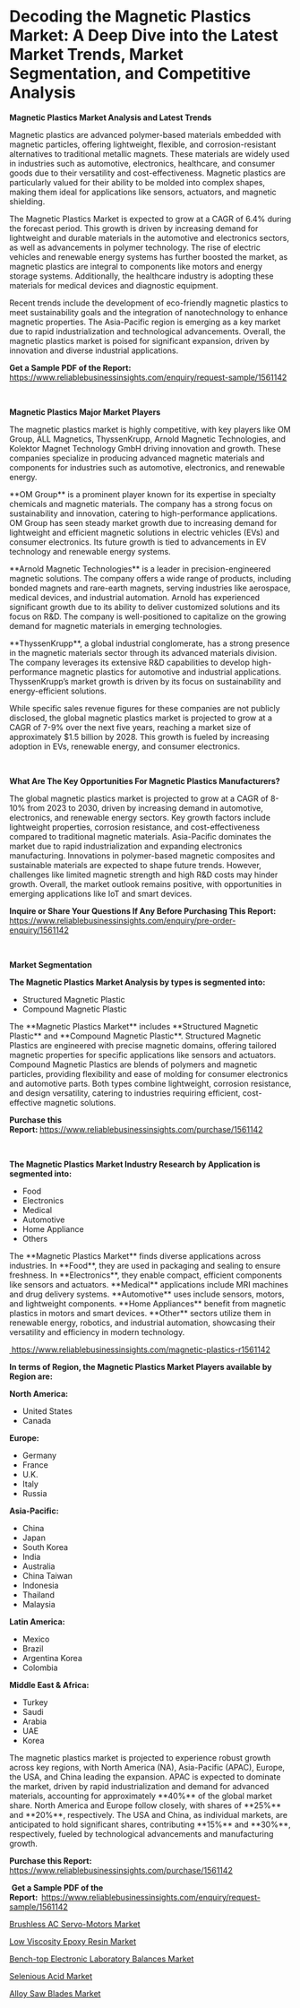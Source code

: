 <p><h1>Decoding the Magnetic Plastics Market: A Deep Dive into the Latest Market Trends, Market Segmentation, and Competitive Analysis</h1></p><p><strong>Magnetic Plastics Market Analysis and Latest Trends</strong></p>
<p><p>Magnetic plastics are advanced polymer-based materials embedded with magnetic particles, offering lightweight, flexible, and corrosion-resistant alternatives to traditional metallic magnets. These materials are widely used in industries such as automotive, electronics, healthcare, and consumer goods due to their versatility and cost-effectiveness. Magnetic plastics are particularly valued for their ability to be molded into complex shapes, making them ideal for applications like sensors, actuators, and magnetic shielding.</p><p>The Magnetic Plastics Market is expected to grow at a CAGR of 6.4% during the forecast period. This growth is driven by increasing demand for lightweight and durable materials in the automotive and electronics sectors, as well as advancements in polymer technology. The rise of electric vehicles and renewable energy systems has further boosted the market, as magnetic plastics are integral to components like motors and energy storage systems. Additionally, the healthcare industry is adopting these materials for medical devices and diagnostic equipment.</p><p>Recent trends include the development of eco-friendly magnetic plastics to meet sustainability goals and the integration of nanotechnology to enhance magnetic properties. The Asia-Pacific region is emerging as a key market due to rapid industrialization and technological advancements. Overall, the magnetic plastics market is poised for significant expansion, driven by innovation and diverse industrial applications.</p></p>
<p><strong>Get a Sample PDF of the Report:&nbsp;</strong> <a href="https://www.reliablebusinessinsights.com/enquiry/request-sample/1561142?utm_campaign=113&utm_medium=2&utm_source=Github&utm_content=ia&utm_term=25012025&utm_id=magnetic-plastics">https://www.reliablebusinessinsights.com/enquiry/request-sample/1561142</a></p>
<p>&nbsp;</p>
<p><strong>Magnetic Plastics Major Market Players</strong></p>
<p><p>The magnetic plastics market is highly competitive, with key players like OM Group, ALL Magnetics, ThyssenKrupp, Arnold Magnetic Technologies, and Kolektor Magnet Technology GmbH driving innovation and growth. These companies specialize in producing advanced magnetic materials and components for industries such as automotive, electronics, and renewable energy.</p><p>**OM Group** is a prominent player known for its expertise in specialty chemicals and magnetic materials. The company has a strong focus on sustainability and innovation, catering to high-performance applications. OM Group has seen steady market growth due to increasing demand for lightweight and efficient magnetic solutions in electric vehicles (EVs) and consumer electronics. Its future growth is tied to advancements in EV technology and renewable energy systems.</p><p>**Arnold Magnetic Technologies** is a leader in precision-engineered magnetic solutions. The company offers a wide range of products, including bonded magnets and rare-earth magnets, serving industries like aerospace, medical devices, and industrial automation. Arnold has experienced significant growth due to its ability to deliver customized solutions and its focus on R&D. The company is well-positioned to capitalize on the growing demand for magnetic materials in emerging technologies.</p><p>**ThyssenKrupp**, a global industrial conglomerate, has a strong presence in the magnetic materials sector through its advanced materials division. The company leverages its extensive R&D capabilities to develop high-performance magnetic plastics for automotive and industrial applications. ThyssenKrupp’s market growth is driven by its focus on sustainability and energy-efficient solutions.</p><p>While specific sales revenue figures for these companies are not publicly disclosed, the global magnetic plastics market is projected to grow at a CAGR of 7-9% over the next five years, reaching a market size of approximately $1.5 billion by 2028. This growth is fueled by increasing adoption in EVs, renewable energy, and consumer electronics.</p></p>
<p>&nbsp;</p>
<p><strong>What Are The Key Opportunities For Magnetic Plastics Manufacturers?</strong></p>
<p><p>The global magnetic plastics market is projected to grow at a CAGR of 8-10% from 2023 to 2030, driven by increasing demand in automotive, electronics, and renewable energy sectors. Key growth factors include lightweight properties, corrosion resistance, and cost-effectiveness compared to traditional magnetic materials. Asia-Pacific dominates the market due to rapid industrialization and expanding electronics manufacturing. Innovations in polymer-based magnetic composites and sustainable materials are expected to shape future trends. However, challenges like limited magnetic strength and high R&D costs may hinder growth. Overall, the market outlook remains positive, with opportunities in emerging applications like IoT and smart devices.</p></p>
<p><strong>Inquire or Share Your Questions If Any Before Purchasing This Report:</strong> <a href="https://www.reliablebusinessinsights.com/enquiry/pre-order-enquiry/1561142?utm_campaign=113&utm_medium=2&utm_source=Github&utm_content=ia&utm_term=25012025&utm_id=magnetic-plastics">https://www.reliablebusinessinsights.com/enquiry/pre-order-enquiry/1561142</a></p>
<p>&nbsp;</p>
<p><strong>Market Segmentation</strong></p>
<p><strong>The Magnetic Plastics Market Analysis by types is segmented into:</strong></p>
<p><ul><li>Structured Magnetic Plastic</li><li>Compound Magnetic Plastic</li></ul></p>
<p><p>The **Magnetic Plastics Market** includes **Structured Magnetic Plastic** and **Compound Magnetic Plastic**. Structured Magnetic Plastics are engineered with precise magnetic domains, offering tailored magnetic properties for specific applications like sensors and actuators. Compound Magnetic Plastics are blends of polymers and magnetic particles, providing flexibility and ease of molding for consumer electronics and automotive parts. Both types combine lightweight, corrosion resistance, and design versatility, catering to industries requiring efficient, cost-effective magnetic solutions.</p></p>
<p><strong>Purchase this Report:&nbsp;</strong><a href="https://www.reliablebusinessinsights.com/purchase/1561142?utm_campaign=113&utm_medium=2&utm_source=Github&utm_content=ia&utm_term=25012025&utm_id=magnetic-plastics">https://www.reliablebusinessinsights.com/purchase/1561142</a></p>
<p>&nbsp;</p>
<p><strong>The Magnetic Plastics Market Industry Research by Application is segmented into:</strong></p>
<p><ul><li>Food</li><li>Electronics</li><li>Medical</li><li>Automotive</li><li>Home Appliance</li><li>Others</li></ul></p>
<p><p>The **Magnetic Plastics Market** finds diverse applications across industries. In **Food**, they are used in packaging and sealing to ensure freshness. In **Electronics**, they enable compact, efficient components like sensors and actuators. **Medical** applications include MRI machines and drug delivery systems. **Automotive** uses include sensors, motors, and lightweight components. **Home Appliances** benefit from magnetic plastics in motors and smart devices. **Other** sectors utilize them in renewable energy, robotics, and industrial automation, showcasing their versatility and efficiency in modern technology.</p></p>
<p><a href="https://www.reliablebusinessinsights.com/magnetic-plastics-r1561142?utm_campaign=113&utm_medium=2&utm_source=Github&utm_content=ia&utm_term=25012025&utm_id=magnetic-plastics">&nbsp;https://www.reliablebusinessinsights.com/magnetic-plastics-r1561142</a></p>
<p><strong>In terms of Region, the Magnetic Plastics Market Players available by Region are:</strong></p>
<p>
    <p> <strong> North America: </strong>
        <ul>
            <li>United States</li>
            <li>Canada</li>
        </ul>
        </p> 
    <p> <strong> Europe: </strong>
        <ul>
            <li>Germany</li>
            <li>France</li>
            <li>U.K.</li>
            <li>Italy</li>
            <li>Russia</li>
        </ul>
        </p> 
    <p> <strong> Asia-Pacific: </strong>
        <ul>
            <li>China</li>
            <li>Japan</li>
            <li>South Korea</li>
            <li>India</li>
            <li>Australia</li>
            <li>China Taiwan</li>
            <li>Indonesia</li>
            <li>Thailand</li>
            <li>Malaysia</li>
        </ul>
        </p> 
    <p> <strong> Latin America: </strong>
        <ul>
            <li>Mexico</li>
            <li>Brazil</li>
            <li>Argentina Korea</li>
            <li>Colombia</li>
        </ul>
        </p> 
    <p> <strong> Middle East & Africa: </strong>
        <ul>
            <li>Turkey</li>
            <li>Saudi</li>
            <li>Arabia</li>
            <li>UAE</li>
            <li>Korea</li>
        </ul>
    </p>
    </p>
<p><p>The magnetic plastics market is projected to experience robust growth across key regions, with North America (NA), Asia-Pacific (APAC), Europe, the USA, and China leading the expansion. APAC is expected to dominate the market, driven by rapid industrialization and demand for advanced materials, accounting for approximately **40%** of the global market share. North America and Europe follow closely, with shares of **25%** and **20%**, respectively. The USA and China, as individual markets, are anticipated to hold significant shares, contributing **15%** and **30%**, respectively, fueled by technological advancements and manufacturing growth.</p></p>
<p><strong>Purchase this Report: </strong><a href="https://www.reliablebusinessinsights.com/purchase/1561142?utm_campaign=113&utm_medium=2&utm_source=Github&utm_content=ia&utm_term=25012025&utm_id=magnetic-plastics">https://www.reliablebusinessinsights.com/purchase/1561142</a></p>
<p>&nbsp;<strong>Get a Sample PDF of the Report:&nbsp;&nbsp;</strong><a href="https://www.reliablebusinessinsights.com/enquiry/request-sample/1561142?utm_campaign=113&utm_medium=2&utm_source=Github&utm_content=ia&utm_term=25012025&utm_id=magnetic-plastics">https://www.reliablebusinessinsights.com/enquiry/request-sample/1561142</a></p>
<p><strong></strong></p>
<p><p><a href="https://www.linkedin.com/pulse/detailed-examination-brushless-ac-servo-motors-market-macro-x0e3f?utm_campaign=113&utm_medium=2&utm_source=Github&utm_content=ia&utm_term=25012025&utm_id=magnetic-plastics">Brushless AC Servo-Motors Market</a></p><p><a href="https://github.com/ivannakkaiivanna82/Market-Research-Report-List-1/blob/main/low-viscosity-epoxy-resin-market.md?utm_campaign=113&utm_medium=2&utm_source=Github&utm_content=ia&utm_term=25012025&utm_id=magnetic-plastics">Low Viscosity Epoxy Resin Market</a></p><p><a href="https://www.linkedin.com/pulse/bench-top-electronic-laboratory-balances-market-analysis-report-tpqyc?utm_campaign=113&utm_medium=2&utm_source=Github&utm_content=ia&utm_term=25012025&utm_id=magnetic-plastics">Bench-top Electronic Laboratory Balances Market</a></p><p><a href="https://github.com/yazminwollma30/Market-Research-Report-List-1/blob/main/selenious-acid-market.md?utm_campaign=113&utm_medium=2&utm_source=Github&utm_content=ia&utm_term=25012025&utm_id=magnetic-plastics">Selenious Acid Market</a></p><p><a href="https://www.linkedin.com/pulse/alloy-saw-blades-market-size-forecasted-108-cagr-from-2025-2032-mhb0c?utm_campaign=113&utm_medium=2&utm_source=Github&utm_content=ia&utm_term=25012025&utm_id=magnetic-plastics">Alloy Saw Blades Market</a></p></p>